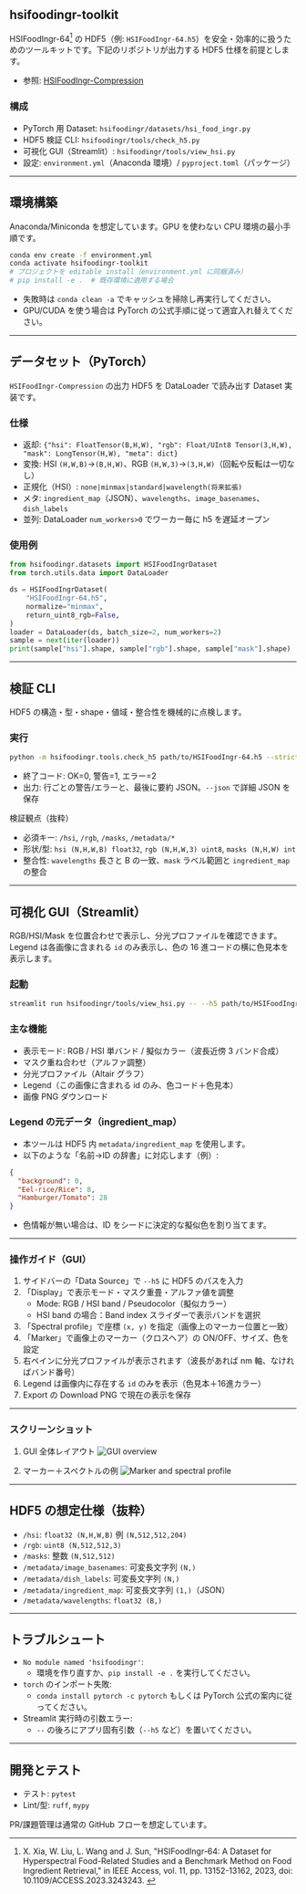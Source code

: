 ## hsifoodingr-toolkit

HSIFoodIngr-64[^1] の HDF5（例: `HSIFoodIngr-64.h5`）を安全・効率的に扱うためのツールキットです。下記のリポジトリが出力する HDF5 仕様を前提とします。

- 参照: [HSIFoodIngr-Compression](https://github.com/keitao7gawa/HSIFoodIngr-Compression)

### 構成
- PyTorch 用 Dataset: `hsifoodingr/datasets/hsi_food_ingr.py`
- HDF5 検証 CLI: `hsifoodingr/tools/check_h5.py`
- 可視化 GUI（Streamlit）: `hsifoodingr/tools/view_hsi.py`
- 設定: `environment.yml`（Anaconda 環境）/ `pyproject.toml`（パッケージ）

---

## 環境構築
Anaconda/Miniconda を想定しています。GPU を使わない CPU 環境の最小手順です。

```bash
conda env create -f environment.yml
conda activate hsifoodingr-toolkit
# プロジェクトを editable install（environment.yml に同梱済み）
# pip install -e .  # 既存環境に適用する場合
```

- 失敗時は `conda clean -a` でキャッシュを掃除し再実行してください。
- GPU/CUDA を使う場合は PyTorch の公式手順に従って適宜入れ替えてください。

---

## データセット（PyTorch）
`HSIFoodIngr-Compression` の出力 HDF5 を DataLoader で読み出す Dataset 実装です。

### 仕様
- 返却: `{"hsi": FloatTensor(B,H,W), "rgb": Float/UInt8 Tensor(3,H,W), "mask": LongTensor(H,W), "meta": dict}`
- 変換: HSI `(H,W,B)`→`(B,H,W)`、RGB `(H,W,3)`→`(3,H,W)`（回転や反転は一切なし）
- 正規化（HSI）: `none|minmax|standard|wavelength(将来拡張)`
- メタ: `ingredient_map`（JSON）、`wavelengths`、`image_basenames`、`dish_labels`
- 並列: DataLoader `num_workers>0` でワーカー毎に h5 を遅延オープン

### 使用例
```python
from hsifoodingr.datasets import HSIFoodIngrDataset
from torch.utils.data import DataLoader

ds = HSIFoodIngrDataset(
    "HSIFoodIngr-64.h5",
    normalize="minmax",
    return_uint8_rgb=False,
)
loader = DataLoader(ds, batch_size=2, num_workers=2)
sample = next(iter(loader))
print(sample["hsi"].shape, sample["rgb"].shape, sample["mask"].shape)
```

---

## 検証 CLI
HDF5 の構造・型・shape・値域・整合性を機械的に点検します。

### 実行
```bash
python -m hsifoodingr.tools.check_h5 path/to/HSIFoodIngr-64.h5 --strict --json report.json --samples 8
```
- 終了コード: OK=0, 警告=1, エラー=2
- 出力: 行ごとの警告/エラーと、最後に要約 JSON。`--json` で詳細 JSON を保存

検証観点（抜粋）
- 必須キー: `/hsi`, `/rgb`, `/masks`, `/metadata/*`
- 形状/型: `hsi (N,H,W,B) float32`, `rgb (N,H,W,3) uint8`, `masks (N,H,W) int`
- 整合性: `wavelengths` 長さと B の一致、`mask` ラベル範囲と `ingredient_map` の整合

---

## 可視化 GUI（Streamlit）
RGB/HSI/Mask を位置合わせで表示し、分光プロファイルを確認できます。Legend は各画像に含まれる `id` のみ表示し、色の 16 進コードの横に色見本を表示します。

### 起動
```bash
streamlit run hsifoodingr/tools/view_hsi.py -- --h5 path/to/HSIFoodIngr-64.h5
```

### 主な機能
- 表示モード: RGB / HSI 単バンド / 擬似カラー（波長近傍 3 バンド合成）
- マスク重ね合わせ（アルファ調整）
- 分光プロファイル（Altair グラフ）
- Legend（この画像に含まれる id のみ、色コード＋色見本）
- 画像 PNG ダウンロード

### Legend の元データ（ingredient_map）
- 本ツールは HDF5 内 `metadata/ingredient_map` を使用します。
- 以下のような「名前→ID の辞書」に対応します（例）:

```json
{
  "background": 0,
  "Eel-rice/Rice": 8,
  "Hamburger/Tomato": 28
}
```

- 色情報が無い場合は、ID をシードに決定的な擬似色を割り当てます。

---

### 操作ガイド（GUI）
1. サイドバーの「Data Source」で `--h5` に HDF5 のパスを入力
2. 「Display」で表示モード・マスク重畳・アルファ値を調整
   - Mode: RGB / HSI band / Pseudocolor（擬似カラー）
   - HSI band の場合：Band index スライダーで表示バンドを選択
3. 「Spectral profile」で座標 `(x, y)` を指定（画像上のマーカー位置と一致）
4. 「Marker」で画像上のマーカー（クロスヘア）の ON/OFF、サイズ、色を設定
5. 右ペインに分光プロファイルが表示されます（波長があれば nm 軸、なければバンド番号）
6. Legend は画像内に存在する `id` のみを表示（色見本＋16進カラー）
7. Export の Download PNG で現在の表示を保存

---

### スクリーンショット

1) GUI 全体レイアウト
![GUI overview](docs/images/gui-overview.png)

2) マーカー＋スペクトルの例
![Marker and spectral profile](docs/images/marker-spectral.png)

---

## HDF5 の想定仕様（抜粋）
- `/hsi`: `float32 (N,H,W,B)` 例 `(N,512,512,204)`
- `/rgb`: `uint8 (N,512,512,3)`
- `/masks`: 整数 `(N,512,512)`
- `/metadata/image_basenames`: 可変長文字列 `(N,)`
- `/metadata/dish_labels`: 可変長文字列 `(N,)`
- `/metadata/ingredient_map`: 可変長文字列 `(1,)`（JSON）
- `/metadata/wavelengths`: `float32 (B,)`

---

## トラブルシュート
- `No module named 'hsifoodingr'`:
  - 環境を作り直すか、`pip install -e .` を実行してください。
- `torch` のインポート失敗:
  - `conda install pytorch -c pytorch` もしくは PyTorch 公式の案内に従ってください。
- Streamlit 実行時の引数エラー:
  - `--` の後ろにアプリ固有引数（`--h5` など）を置いてください。

---

## 開発とテスト
- テスト: `pytest`
- Lint/型: `ruff`, `mypy`

PR/課題管理は通常の GitHub フローを想定しています。


[^1]: X. Xia, W. Liu, L. Wang and J. Sun, "HSIFoodIngr-64: A Dataset for Hyperspectral Food-Related Studies and a Benchmark Method on Food Ingredient Retrieval," in IEEE Access, vol. 11, pp. 13152-13162, 2023, doi: 10.1109/ACCESS.2023.3243243. 
